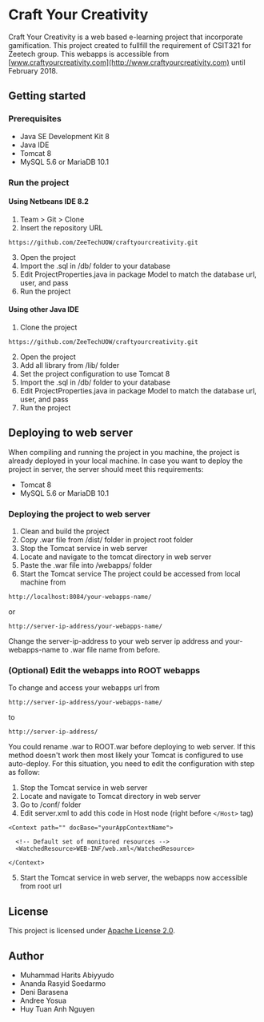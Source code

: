 # Craft Your Creativity
Craft Your Creativity is a web based e-learning project that incorporate gamification. This project created to fullfill the requirement of CSIT321 for Zeetech group. This webapps is accessible from [www.craftyourcreativity.com](http://www.craftyourcreativity.com) until February 2018.
## Getting started
### Prerequisites
* Java SE Development Kit 8
* Java IDE
* Tomcat 8
* MySQL 5.6 or MariaDB 10.1

### Run the project
#### Using Netbeans IDE 8.2
1. Team > Git > Clone
2. Insert the repository URL
```
https://github.com/ZeeTechUOW/craftyourcreativity.git
```
3. Open the project
4. Import the .sql in /db/ folder to your database
5. Edit ProjectProperties.java in package Model to match the database url, user, and pass
6. Run the project

#### Using other Java IDE
1. Clone the project
```
https://github.com/ZeeTechUOW/craftyourcreativity.git
```
2. Open the project
3. Add all library from /lib/ folder
4. Set the project configuration to use Tomcat 8
5. Import the .sql in /db/ folder to your database
6. Edit ProjectProperties.java in package Model to match the database url, user, and pass
7. Run the project

## Deploying to web server
When compiling and running the project in you machine, the project is already deployed in your local machine.
In case you want to deploy the project in server, the server should meet this requirements:
* Tomcat 8
* MySQL 5.6 or MariaDB 10.1

### Deploying the project to web server
1. Clean and build the project
2. Copy .war file from /dist/ folder in project root folder
3. Stop the Tomcat service in web server
4. Locate and navigate to the tomcat directory in web server
5. Paste the .war file into /webapps/ folder
6. Start the Tomcat service
The project could be accessed from local machine from
```
http://localhost:8084/your-webapps-name/
```
or
```
http://server-ip-address/your-webapps-name/
```
Change the server-ip-address to your web server ip address and your-webapps-name to .war file name from before.

### (Optional) Edit the webapps into ROOT webapps
To change and access your webapps url from
```
http://server-ip-address/your-webapps-name/
```
to
```
http://server-ip-address/
```
You could rename .war to ROOT.war before deploying to web server. If this method doesn't work then most likely your Tomcat is configured to use auto-deploy. For this situation, you need to edit the configuration with step as follow:
1. Stop the Tomcat service in web server
2. Locate and navigate to Tomcat directory in web server
3. Go to /conf/ folder
4. Edit server.xml to add this code in Host node (right before ```</Host>``` tag)
```
<Context path="" docBase="yourAppContextName">

  <!-- Default set of monitored resources -->
  <WatchedResource>WEB-INF/web.xml</WatchedResource>

</Context>
```
5. Start the Tomcat service in web server, the webapps now accessible from root url

## License
This project is licensed under [Apache License 2.0](http://www.apache.org/licenses/LICENSE-2.0).

## Author
* Muhammad Harits Abiyyudo
* Ananda Rasyid Soedarmo
* Deni Barasena
* Andree Yosua
* Huy Tuan Anh Nguyen
